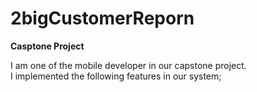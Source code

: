 # 2bigCustomerReporn
**Casptone Project**

I am one of the mobile developer in our capstone project. </br>
I implemented the following features in our system;



